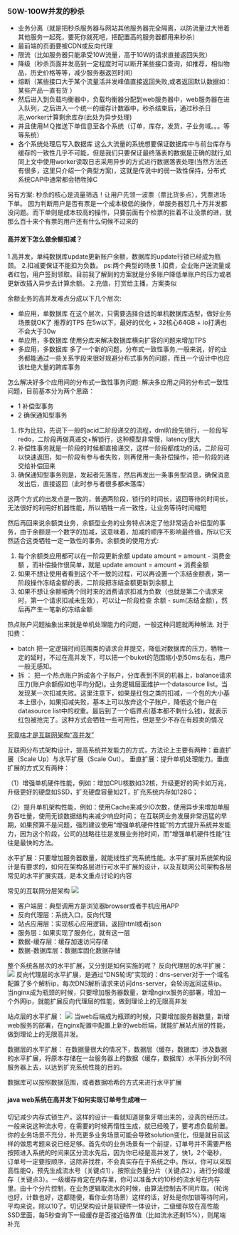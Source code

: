 ### 50W-100W并发的秒杀
  - 业务分离（就是把秒杀服务器与网站其他服务器完全隔离，以防流量过大带着其他服务一起死，要死你就死吧，把配置高的服务器都用来秒杀）
  - 最前端的页面要被CDN或反向代理
  - 限流（比如服务器只能承受10W流量，高于10W的请求直接返回失败）
  - 降级（秒杀页面并发高到一定程度时可以断开某些接口查询，如推荐，相似物品，历史价格等等，减少服务器返回时间）
  - 熔断（某些接口大于某个流量活并发峰值直接返回失败,或者返回默认数据如：某些产品一直有货 ）
  - 然后进入到负载均衡器中，负载均衡器分配到web服务器中，web服务器在进入队列，之后进入一个统一的缓存计数器中，秒杀结束后，通过秒杀日志,worker计算剩余库存(此处为异步处理)
  - 并且使用ＭＱ推送下单信息至各个系统（订单，库存，发货，子业务域。。。等等系统）
  - 各个系统处理后写入数据库
这么大流量的系统想要保证数据库中与前台库存与缓存的一致性几乎不可能，但是我们只要保证最终落表的数据是正确的就行,如同上文中使用worker读取日志采用异步的方式进行数据落表处理(当然方法还有很多，这里只介绍一个典型方案)，这就是传说中的弱一致性保持，分布式系统CAP中通常都会牺牲掉C

另有方案:
秒杀的核心是流量筛选！让用户先领一波票（票比货多点），凭票进场下单。
因为判断用户是否有票是一个成本极低的操作，单服务器怼几十万并发都没问题。而下单则是成本较高的操作，只要前面有个检票的拦着不让没票的进，就那么百十来个有票的用户还有什么伺候不过来的

#### 高并发下怎么做余额扣减？
1.高并发，单纯数据库update更新账户余额，数据库的update行锁已经成为瓶颈。
2.扣减要保证不能扣为负数。
ps:两个典型的场景
1.扣费，企业账户送流量或者红包，用户签到领取。目前我了解到的方案就是分多账户降低单账户的压力或者更新改插入异步去计算余额。
2.充值，打赏给主播，方案类似

余额业务的高并发难点分成以下几个层次:
- 单应用，单数据库 在这个层次，只需要选择合适的单机数据库选型，做好业务场景就OK了 推荐的TPS 在5w以下，最好的优化 + 32核心64GB + io打满也不会大于30w
- 单应用，多数据库 使用分库来解决数据库横向扩容的问题来增加TPS
- 多应用，多数据库 多了一个新的问题，分布式一致性事务,一般来说，好的业务都能通过一些关系字段来很好规避分布式事务的问题，而且一个设计中也应该杜绝大量的跨库事务

怎么解决好多个应用间的分布式一致性事务问题:
解决多应用之间的分布式一致性问题，目前基本分为两个思路：
- 1 补偿型事务
- 2 确保通知型事务

1. 作为比较，先说下一般的acid二阶段递交的流程，dml阶段先锁行，一阶段写redo，二阶段再做真递交+解锁行，这种模型非常慢，latency很大
2. 补偿性事务就是一阶段的时候都直接递交，这样一阶段都成功的话，二阶段可以快速返回，如一阶段有参与者失败，则再使用一条补偿操作，把一阶段的递交给补偿回来
3. 确保通知型事务则是，发起者先落库，然后再发出一条事务型消息，确保消息发出后，直接返回（此时参与者很多都未落库）

这两个方式的出发点是一致的，普通两阶段，锁行的时间长，返回等待的时间长，无法很好的利用好机器性能，所以牺牲一点一致性，让业务等待时间缩短

然后再回来说余额类业务，余额型业务的业务特点决定了他非常适合补偿型的事务，由于余额是一个数字的加减，这意味着，加减的顺序不影响最终值，所以它天然适合这类牺牲一定一致性的事务。余额类的使用方式:
1. 每个余额类应用都可以在一阶段更新余额 update amount = amount - 消费金额 ，而补偿操作很简单，就是 update amount = amount + 消费金额
2. 如果不想让使用者看到这个不一致的过程，可以再设置一个冻结金额表，第一阶段操作冻结金额的表，二阶段把冻结金额更新到余额上
3. 如果不想让余额被两个同时来的消费请求扣减为负数（也就是第二个请求来时，第一个请求扣减未生效），可以让一阶段检查 余额 - sum(冻结金额），然后再产生一笔新的冻结金额

热点账户问题抽象出来就是单机处理能力的问题，一般这种问题就两种解法.
对于扣费：
- batch 把一定逻辑时间范围类的请求合并提交，降低对数据库的压力，牺牲一定的延时，不过在高并发下，可以把一个buket的范围缩小到50ms左右，用户一般无感知。
- 拆 ： 把一个热点账户拆成各个子账户，分库表到不同的机器上，balance请求压力(账户余额假如也平均分配)。业务逻辑层面维护一个datasource list。当发现某一次扣减失败。这里注意下，如果是红包之类的扣减，一个包的大小基本上很小，如果扣减失败，基本上可以放弃这个子账户，降低这个账户在datasource list中的权重。最后到了一个临界点(基本都不剩什么钱)，就表示红包被抢完了。这种方式会牺牲一些可用性，但是至少不存在有超卖的情况



[究竟啥才是互联网架构“高并发”](https://zhuanlan.zhihu.com/p/24830094)

互联网分布式架构设计，提高系统并发能力的方式，方法论上主要有两种：垂直扩展（Scale Up）与水平扩展（Scale Out）。
垂直扩展：提升单机处理能力。垂直扩展的方式又有两种：

（1）增强单机硬件性能，例如：增加CPU核数如32核，升级更好的网卡如万兆，升级更好的硬盘如SSD，扩充硬盘容量如2T，扩充系统内存如128G；

（2）提升单机架构性能，例如：使用Cache来减少IO次数，使用异步来增加单服务吞吐量，使用无锁数据结构来减少响应时间；
在互联网业务发展非常迅猛的早期，如果预算不是问题，强烈建议使用“增强单机硬件性能”的方式提升系统并发能力，因为这个阶段，公司的战略往往是发展业务抢时间，而“增强单机硬件性能”往往是最快的方法。

水平扩展：只要增加服务器数量，就能线性扩充系统性能。水平扩展对系统架构设计是有要求的，如何在架构各层进行可水平扩展的设计，以及互联网公司架构各层常见的水平扩展实践，是本文重点讨论的内容

常见的互联网分层架构
![](https://i.loli.net/2018/03/14/5aa884c1a68a6.png)
- 客户端层：典型调用方是浏览器browser或者手机应用APP
- 反向代理层：系统入口，反向代理
- 站点应用层：实现核心应用逻辑，返回html或者json
- 服务层：如果实现了服务化，就有这一层
- 数据-缓存层：缓存加速访问存储
- 数据-数据库层：数据库固化数据存储

整个系统各层次的水平扩展，又分别是如何实施的呢？
反向代理层的水平扩展：
![](https://i.loli.net/2018/03/14/5aa88517616c6.png)
反向代理层的水平扩展，是通过“DNS轮询”实现的：dns-server对于一个域名配置了多个解析ip，每次DNS解析请求来访问dns-server，会轮询返回这些ip。
当nginx成为瓶颈的时候，只要增加服务器数量，新增nginx服务的部署，增加一个外网ip，就能扩展反向代理层的性能，做到理论上的无限高并发

站点层的水平扩展：
![](https://i.loli.net/2018/03/14/5aa886662c99d.png)
当web后端成为瓶颈的时候，只要增加服务器数量，新增web服务的部署，在nginx配置中配置上新的web后端，就能扩展站点层的性能，做到理论上的无限高并发。

数据层的水平扩展：
在数据量很大的情况下，数据层（缓存，数据库）涉及数据的水平扩展，将原本存储在一台服务器上的数据（缓存，数据库）水平拆分到不同服务器上去，以达到扩充系统性能的目的。

数据库可以按照数据范围，或者数据哈希的方式来进行水平扩展


#### java web系统在高并发下如何实现订单号生成唯一
切记减少内存式锁生产。这样的设计一看就知道是象牙塔出来的，没真的经历过。一般来说这种流水号，在需要的时候再惰性生成，就已经晚了，要考虑负载前置。你的业务场景不充分，补充更多业务场景可能会导致solution变化，但是就目前这样的做思考题来说已经足够。首先你的业务场景有一个前提，订单号并不需要严格按照进入系统的时间来区分流水先后，因为你已经是高并发了，快1，2个毫秒，订单号一定要按顺序，这除非找茬，不会真实存在于系统之中。所以，你可以采取高性能Q，预先生成流水号（关键点1），按照业务量分片（关键点2），进行分级缓存（关键点3）。一级缓存肯定在内存里，你可以准备大约10秒的流水号在内存里。由十个分片控制，在业务逻辑取流水的时候，由算法控制去不同片取。（轮询也好，计数也好，这都随便，看你业务场景）这样的话，好处是你加锁等待时间，平均来说，除以10了。切记架构设计是软硬件一体设计，二级缓存放在高性能SSD里面，每5秒查询下一级缓存是否接近临界值（比如流水还剩15%），则尾端补充
